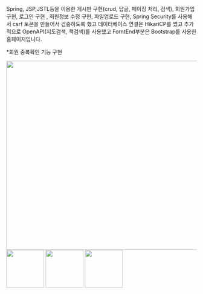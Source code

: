 Spring, JSP,JSTL등을 이용한 게시판 구현(crud, 답글, 페이징 처리, 검색), 회원가입 구현, 로그인 구현 , 회원정보 수정 구현, 파일업로드 구현, Spring Security를 사용해서 csrf 토큰을 만들어서 검증하도록 했고 데이터베이스 연결은 HikariCP를 썼고 
추가적으로 OpenAPI(지도검색, 책검색)를 사용했고 ForntEnd부분은 Bootstrap를 사용한 홈페이지입니다.

*회원 중복확인 기능 구현

<img src="https://github.com/user-attachments/assets/0f7013e8-5b14-45cf-98cf-06506c2735e8" width="900" height="500"/>
 <br>



<img src="https://github.com/user-attachments/assets/0f7013e8-5b14-45cf-98cf-06506c2735e8" width="100" height="100"/>
<img src="https://github.com/user-attachments/assets/0f7013e8-5b14-45cf-98cf-06506c2735e8" width="100" height="100"/>
<img src="https://github.com/user-attachments/assets/0f7013e8-5b14-45cf-98cf-06506c2735e8" width="100" height="100"/>
